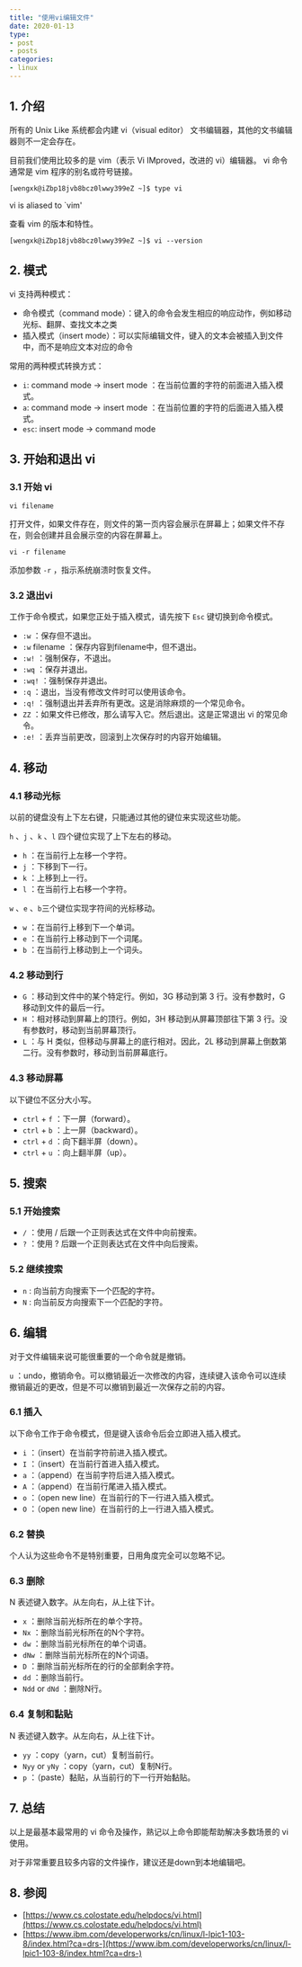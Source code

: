 ```yaml
---
title: "使用vi编辑文件"
date: 2020-01-13
type:
- post 
- posts
categories:
- linux
---
```


## 1. 介绍

所有的 Unix Like 系统都会内建 vi（visual editor） 文书编辑器，其他的文书编辑器则不一定会存在。

目前我们使用比较多的是 vim（表示 Vi IMproved，改进的 vi）编辑器。 vi 命令通常是 vim 程序的别名或符号链接。

`[wengxk@iZbp18jvb8bcz0lwwy399eZ ~]$ type vi`

vi is aliased to `vim'

查看 vim 的版本和特性。

`[wengxk@iZbp18jvb8bcz0lwwy399eZ ~]$ vi --version`

## 2. 模式

vi 支持两种模式：

- 命令模式（command mode）：键入的命令会发生相应的响应动作，例如移动光标、翻屏、查找文本之类
- 插入模式（insert mode）：可以实际编辑文件，键入的文本会被插入到文件中，而不是响应文本对应的命令

常用的两种模式转换方式：

- `i`: command mode -> insert mode ：在当前位置的字符的前面进入插入模式。
- `a`: command mode -> insert mode ：在当前位置的字符的后面进入插入模式。
- `esc`: insert mode -> command mode

## 3. 开始和退出 vi

### 3.1 开始 vi

`vi filename`

打开文件，如果文件存在，则文件的第一页内容会展示在屏幕上；如果文件不存在，则会创建并且会展示空的内容在屏幕上。

`vi -r filename`

添加参数 `-r` ，指示系统崩溃时恢复文件。

### 3.2 退出vi

工作于命令模式，如果您正处于插入模式，请先按下 `Esc` 键切换到命令模式。

- `:w` ：保存但不退出。
- `:w` filename ：保存内容到filename中，但不退出。
- `:w!` ：强制保存，不退出。
- `:wq` ：保存并退出。
- `:wq!` ：强制保存并退出。
- `:q` ：退出，当没有修改文件时可以使用该命令。
- `:q!` ：强制退出并丢弃所有更改。这是消除麻烦的一个常见命令。
- `ZZ` ：如果文件已修改，那么请写入它。然后退出。这是正常退出 vi 的常见命令。
- `:e!` ：丢弃当前更改，回滚到上次保存时的内容开始编辑。

## 4. 移动

### 4.1 移动光标

以前的键盘没有上下左右键，只能通过其他的键位来实现这些功能。

`h` 、`j` 、`k` 、`l` 四个键位实现了上下左右的移动。

- `h` ：在当前行上左移一个字符。
- `j` ：下移到下一行。
- `k` ：上移到上一行。
- `l` ：在当前行上右移一个字符。

`w` 、`e` 、`b`三个键位实现字符间的光标移动。

- `w` ：在当前行上移到下一个单词。
- `e` ：在当前行上移动到下一个词尾。
- `b` ：在当前行上移动到上一个词头。

### 4.2 移动到行

- `G` ：移动到文件中的某个特定行。例如，3G 移动到第 3 行。没有参数时，G 移动到文件的最后一行。
- `H` ：相对移动到屏幕上的顶行。例如，3H 移动到从屏幕顶部往下第 3 行。没有参数时，移动到当前屏幕顶行。
- `L` ：与 H 类似，但移动与屏幕上的底行相对。因此，2L 移动到屏幕上倒数第二行。没有参数时，移动到当前屏幕底行。

### 4.3 移动屏幕

以下键位不区分大小写。

- `ctrl` + `f` ：下一屏（forward）。
- `ctrl` + `b` ：上一屏（backward）。
- `ctrl` + `d` ：向下翻半屏（down）。
- `ctrl` + `u` ：向上翻半屏（up）。

## 5. 搜索

### 5.1 开始搜索

- `/` ：使用 / 后跟一个正则表达式在文件中向前搜索。
- `?` ：使用 ? 后跟一个正则表达式在文件中向后搜索。

### 5.2 继续搜索

- `n` : 向当前方向搜索下一个匹配的字符。
- `N` : 向当前反方向搜索下一个匹配的字符。

## 6. 编辑

对于文件编辑来说可能很重要的一个命令就是撤销。

`u` ：undo，撤销命令。可以撤销最近一次修改的内容，连续键入该命令可以连续撤销最近的更改，但是不可以撤销到最近一次保存之前的内容。

### 6.1 插入

以下命令工作于命令模式，但是键入该命令后会立即进入插入模式。

- `i` ：（insert）在当前字符前进入插入模式。
- `I` ：（insert）在当前行首进入插入模式。
- `a` ：（append）在当前字符后进入插入模式。
- `A` ：（append）在当前行尾进入插入模式。
- `o` ：（open new line）在当前行的下一行进入插入模式。
- `O` ：（open new line）在当前行的上一行进入插入模式。

### 6.2 替换

个人认为这些命令不是特别重要，日用角度完全可以忽略不记。

### 6.3 删除

N 表述键入数字。从左向右，从上往下计。

- `x` ：删除当前光标所在的单个字符。
- `Nx` ：删除当前光标所在的N个字符。
- `dw` ：删除当前光标所在的单个词语。
- `dNw` ：删除当前光标所在的N个词语。
- `D` ：删除当前光标所在的行的全部剩余字符。
- `dd` ：删除当前行。
- `Ndd` or `dNd` ：删除N行。

### 6.4 复制和黏贴

N 表述键入数字。从左向右，从上往下计。

- `yy` ：copy（yarn，cut）复制当前行。
- `Nyy` or `yNy` ：copy（yarn，cut）复制N行。
- `p` ：（paste）黏贴，从当前行的下一行开始黏贴。

## 7. 总结

以上是最基本最常用的 vi 命令及操作，熟记以上命令即能帮助解决多数场景的 vi 使用。

对于非常重要且较多内容的文件操作，建议还是down到本地编辑吧。

## 8. 参阅

- [https://www.cs.colostate.edu/helpdocs/vi.html](https://www.cs.colostate.edu/helpdocs/vi.html)
- [https://www.ibm.com/developerworks/cn/linux/l-lpic1-103-8/index.html?ca=drs-](https://www.ibm.com/developerworks/cn/linux/l-lpic1-103-8/index.html?ca=drs-)